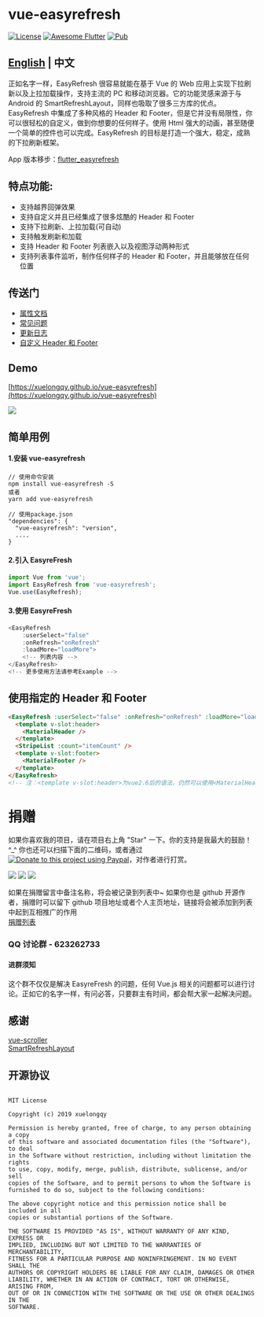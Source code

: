 # vue-easyrefresh

[![License](https://img.shields.io/badge/license-MIT-green.svg)](/LICENSE)
[![Awesome Flutter](https://img.shields.io/badge/Awesome-Vue-orange.svg)](https://vuejs.org)
[![Pub](https://img.shields.io/badge/npm-v1.0.6-orange.svg)](https://www.npmjs.com/package/vue-easyrefresh)

## [English](https://github.com/xuelongqy/vue-easyrefresh/blob/master/README_EN.md) | 中文

正如名字一样，EasyRefresh 很容易就能在基于 Vue 的 Web 应用上实现下拉刷新以及上拉加载操作，支持主流的 PC 和移动浏览器。它的功能灵感来源于与 Android 的 SmartRefreshLayout，同样也吸取了很多三方库的优点。EasyRefresh 中集成了多种风格的 Header 和 Footer，但是它并没有局限性，你可以很轻松的自定义，做到你想要的任何样子。使用 Html 强大的动画，甚至随便一个简单的控件也可以完成。EasyRefresh 的目标是打造一个强大，稳定，成熟的下拉刷新框架。

App 版本移步：[flutter_easyrefresh](https://github.com/xuelongqy/flutter_easyrefresh)

## 特点功能:

- 支持越界回弹效果
- 支持自定义并且已经集成了很多炫酷的 Header 和 Footer
- 支持下拉刷新、上拉加载(可自动)
- 支持触发刷新和加载
- 支持 Header 和 Footer 列表嵌入以及视图浮动两种形式
- 支持列表事件监听，制作任何样子的 Header 和 Footer，并且能够放在任何位置

## 传送门

- [属性文档](https://github.com/xuelongqy/vue-easyrefresh/blob/master/art/md/cn/PROPERTY.md)
- [常见问题](https://github.com/xuelongqy/vue-easyrefresh/blob/master/art/md/cn/FAQ.md)
- [更新日志](https://github.com/xuelongqy/vue-easyrefresh/blob/master/art/md/cn/CHANGELOG.md)
- [自定义 Header 和 Footer](https://github.com/xuelongqy/vue-easyrefresh/blob/master/art/md/cn/CUSTOM_HEADER_FOOTER.md)

## Demo

[https://xuelongqy.github.io/vue-easyrefresh](https://xuelongqy.github.io/vue-easyrefresh)

![](https://raw.githubusercontent.com/xuelongqy/vue-easyrefresh/master/art/image/demo_QRCode.png)

## 简单用例

#### 1.安装 vue-easyrefresh

```
// 使用命令安装
npm install vue-easyrefresh -S
或者
yarn add vue-easyrefresh

// 使用package.json
"dependencies": {
  "vue-easyrefresh": "version",
  ....
}
```

#### 2.引入 EasyreFresh

```javascript
import Vue from 'vue';
import EasyRefresh from 'vue-easyrefresh';
Vue.use(EasyRefresh);
```

#### 3.使用 EasyreFresh

```javascript
<EasyRefresh
    :userSelect="false"
    :onRefresh="onRefresh"
    :loadMore="loadMore">
    <!-- 列表内容 -->
</EasyRefresh>
<!-- 更多使用方法请参考Example -->
```

## 使用指定的 Header 和 Footer

```html
<EasyRefresh :userSelect="false" :onRefresh="onRefresh" :loadMore="loadMore">
  <template v-slot:header>
    <MaterialHeader />
  </template>
  <StripeList :count="itemCount" />
  <template v-slot:footer>
    <MaterialFooter />
  </template>
</EasyRefresh>
<!-- 注：<template v-slot:header>为vue2.6后的语法，仍然可以使用<MaterialHeader slot="header"/> -->
```

# 捐赠

如果你喜欢我的项目，请在项目右上角 "Star" 一下。你的支持是我最大的鼓励！ ^\_^
你也还可以扫描下面的二维码，或者通过[![Donate to this project using Paypal](https://img.shields.io/badge/paypal-donate-yellow.svg)](https://www.paypal.com/cgi-bin/webscr?cmd=_s-xclick&hosted_button_id=334PPRBZTY3J8&source=url)，对作者进行打赏。

![](https://raw.githubusercontent.com/xuelongqy/donation/master/pay_alipay.jpg?raw=true) ![](https://raw.githubusercontent.com/xuelongqy/donation/master/pay_wxpay.jpg?raw=true) ![](https://raw.githubusercontent.com/xuelongqy/donation/master/pay_tencent.jpg?raw=true)

如果在捐赠留言中备注名称，将会被记录到列表中~ 如果你也是 github 开源作者，捐赠时可以留下 github 项目地址或者个人主页地址，链接将会被添加到列表中起到互相推广的作用  
[捐赠列表](https://github.com/xuelongqy/donation/blob/master/DONATIONLIST.md)

### QQ 讨论群 - 623262733

#### 进群须知

这个群不仅仅是解决 EasyreFresh 的问题，任何 Vue.js 相关的问题都可以进行讨论。正如它的名字一样，有问必答，只要群主有时间，都会帮大家一起解决问题。

## 感谢

[vue-scroller](https://github.com/wangdahoo/vue-scroller)  
[SmartRefreshLayout](https://github.com/scwang90/SmartRefreshLayout)

## 开源协议

```

MIT License

Copyright (c) 2019 xuelongqy

Permission is hereby granted, free of charge, to any person obtaining a copy
of this software and associated documentation files (the "Software"), to deal
in the Software without restriction, including without limitation the rights
to use, copy, modify, merge, publish, distribute, sublicense, and/or sell
copies of the Software, and to permit persons to whom the Software is
furnished to do so, subject to the following conditions:

The above copyright notice and this permission notice shall be included in all
copies or substantial portions of the Software.

THE SOFTWARE IS PROVIDED "AS IS", WITHOUT WARRANTY OF ANY KIND, EXPRESS OR
IMPLIED, INCLUDING BUT NOT LIMITED TO THE WARRANTIES OF MERCHANTABILITY,
FITNESS FOR A PARTICULAR PURPOSE AND NONINFRINGEMENT. IN NO EVENT SHALL THE
AUTHORS OR COPYRIGHT HOLDERS BE LIABLE FOR ANY CLAIM, DAMAGES OR OTHER
LIABILITY, WHETHER IN AN ACTION OF CONTRACT, TORT OR OTHERWISE, ARISING FROM,
OUT OF OR IN CONNECTION WITH THE SOFTWARE OR THE USE OR OTHER DEALINGS IN THE
SOFTWARE.


```
